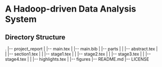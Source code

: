 # A Hadoop-driven Data Analysis System

## Directory Structure
.
|-- project_report
|   |-- main.tex
|   |-- main.bib
|   |-- parts
|   |   |-- abstract.tex
|   |   |-- section1.tex
|   |   |-- stage1.tex
|   |   |-- stage2.tex
|   |   |-- stage3.tex
|   |   |-- stage4.tex
|   |   |-- highlights.tex 
|   |-- figures
|-- README.md
|-- LICENSE

